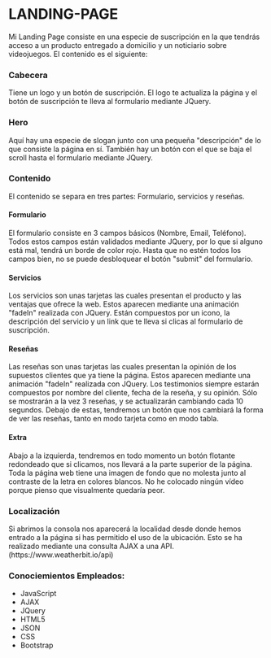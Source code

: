 # LANDING-PAGE
Mi Landing Page consiste en una especie de suscripción en la que tendrás acceso a un producto entregado a domicilio y un noticiario sobre videojuegos. El contenido es el siguiente:
<h3>Cabecera</h3>
Tiene un logo y un botón de suscripción. El logo te actualiza la página y el botón de suscripción te lleva al formulario mediante JQuery.

<h3>Hero</h3>
Aquí hay una especie de slogan junto con una pequeña "descripción" de lo que consiste la página en sí. También hay un botón con el que se baja el scroll hasta el formulario mediante JQuery.

<h3>Contenido</h3>
El contenido se separa en tres partes: Formulario, servicios y reseñas.

<h4>Formulario</h4>
El formulario consiste en 3 campos básicos (Nombre, Email, Teléfono). Todos estos campos están validados mediante JQuery, por lo que si alguno está mal, tendrá un borde de color rojo.
Hasta que no estén todos los campos bien, no se puede desbloquear el botón "submit" del formulario.

<h4>Servicios</h4>
Los servicios son unas tarjetas las cuales presentan el producto y las ventajas  que ofrece la web. Estos aparecen mediante una animación "fadeIn" realizada con JQuery.
Están compuestos por un icono, la descripción del servicio y un link que te lleva si clicas al formulario de suscripción.

<h4>Reseñas</h4>
Las reseñas son unas tarjetas las cuales presentan la opinión de los supuestos clientes que ya tiene la página. Estos aparecen mediante una animación "fadeIn" realizada con JQuery.
Los testimonios siempre estarán compuestos por nombre del cliente, fecha de la reseña, y su opinión. Sólo se mostrarán a la vez 3 reseñas, y se actualizarán cambiando cada 10 segundos.
Debajo de estas, tendremos un botón que nos cambiará la forma de ver las reseñas, tanto en modo tarjeta como en modo tabla.

<h4>Extra</h4>
Abajo a la izquierda, tendremos en todo momento un botón flotante redondeado que si clicamos, nos llevará a la parte superior de la página.
Toda la página web tiene una imagen de fondo que no molesta junto al contraste de la letra en colores blancos. No he colocado ningún vídeo porque pienso que visualmente quedaría peor. 

<h3>Localización</h3>
Si abrimos la consola nos aparecerá la localidad desde donde hemos entrado a la página si has permitido el uso de la ubicación. Esto se ha realizado mediante una consulta AJAX  a una API.
(https://www.weatherbit.io/api)

<h3>Conociemientos Empleados: </h3>
<ul>
  <li>JavaScript</li>
  <li>AJAX</li>
  <li>JQuery</li>
  <li>HTML5</li>
  <li>JSON</li>
  <li>CSS</li>
  <li>Bootstrap</li>
</ul>
